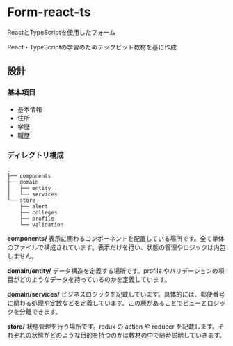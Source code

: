 # Form-react-ts
ReactとTypeScriptを使用したフォーム

React・TypeScriptの学習のためテックピット教材を基に作成

## 設計
### 基本項目
- 基本情報
- 住所
- 学歴
- 職歴


### ディレクトリ構成
```
.
├── components
├── domain
│   ├── entity
│   └── services
└── store
    ├── alert
    ├── colleges
    ├── profile
    └── validation
```
**components/**
表示に関わるコンポーネントを配置している場所です。全て単体のファイルで構成されています。表示だけを行い、状態の管理やロジックは内包しません。

**domain/entity/**
データ構造を定義する場所です。profile やバリデーションの項目がどのようなデータを持っているのかを定義しています。

**domain/services/**
ビジネスロジックを記載しています。具体的には、郵便番号に関わる処理や定数などを定義しています。この層があることでビューとロジックを分離できます。

**store/**
状態管理を行う場所です。redux の action や reducer を記載します。それぞれの状態がどのような目的を持つのかは教材の中で随時説明していきます。



